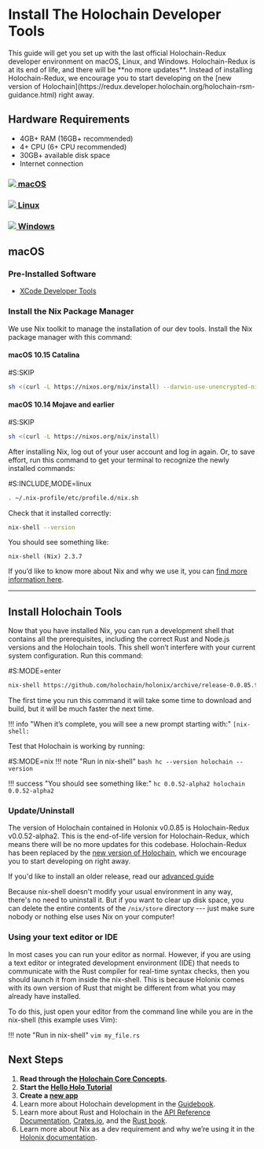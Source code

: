 # Install The Holochain Developer Tools

<div markdown="1" class="coreconcepts-intro">
This guide will get you set up with the last official Holochain-Redux developer environment on macOS, Linux, and Windows. Holochain-Redux is at its end of life, and there will be **no more updates**. Instead of installing Holochain-Redux, we encourage you to start developing on the [new version of Holochain](https://redux.developer.holochain.org/holochain-rsm-guidance.html) right away.
</div>

## Hardware Requirements

* 4GB+ RAM (16GB+ recommended)
* 4+ CPU (6+ CPU recommended)
* 30GB+ available disk space
* Internet connection

<div class="h-tile-container h-tile-container-3 tile-tabs">
    <div class="h-tile">
        <a href="javascript:rudrSwitchTab('tab_1', 'content_1');" id="tab_1" class="tabmenu active" onclick="window.open(this.href,'_self'); return false;">
            <h3><img src="/docs/custom/icon-apple.svg"> macOS</h3>
        </a>
    </div>
    <div class="h-tile">
        <a href="javascript:rudrSwitchTab('tab_2', 'content_2');" id="tab_2" class="tabmenu" onclick="window.open(this.href,'_self'); return false;">
            <h3><img src="/docs/custom/icon-linux.svg" class="linux"> Linux</h3>
        </a>
    </div>
    <div class="h-tile">
        <a href="javascript:rudrSwitchTab('tab_3', 'content_3');" id="tab_3" class="tabmenu" onclick="window.open(this.href,'_self'); return false;">
            <h3><img src="/docs/custom/icon-windows.svg"> Windows</h3>
        </a>
    </div>
</div>

<div markdown="1" class="tabcontent" data-tabid="tab_1" id="content_1">

## macOS

### Pre-Installed Software

* [XCode Developer Tools](https://apps.apple.com/us/app/xcode/id497799835?mt=12)

### Install the Nix Package Manager

We use Nix toolkit to manage the installation of our dev tools. Install the Nix package manager with this command:

#### macOS 10.15 Catalina

\#S:SKIP
```bash
sh <(curl -L https://nixos.org/nix/install) --darwin-use-unencrypted-nix-store-volume
```

#### macOS 10.14 Mojave and earlier

\#S:SKIP
```bash
sh <(curl -L https://nixos.org/nix/install)
```

</div>

<div markdown="1" class="tabcontent" data-tabid="tab_2" id="content_2" style="display:none;">

## Linux

### Install the Nix Package Manager

We use Nix toolkit to manage the installation of our dev tools. Install the Nix package manager with this command:

\#S:INCLUDE,MODE=linux
```bash
sh <(curl -L https://nixos.org/nix/install)
```

</div>

<div markdown="1" class="tabcontent" id="content_3" data-tabid="tab_3" style="display:none;">

## Windows

Holochain development uses the same tools across Mac, Windows, and Linux. However, the Nix toolkit, which we use to install and manage those tools, only works natively on Mac and Linux. If you have Windows 10, Linux is available via the Microsoft Store.

### Requirements

* Windows 10 with [May 2020 Update](https://support.microsoft.com/en-us/help/4028685/windows-10-get-the-update)

### Older versions of Windows

Windows 8 and earlier are not officially supported. We recommend that you install Linux in a virtual machine ([Ubuntu Linux](https://www.ubuntu.com/) in [VirtualBox](https://virtualbox.org) is a popular and user-friendly choice). Here is a [tutorial](https://itsfoss.com/install-linux-in-virtualbox/) to get you up and running.

### Install Ubuntu Linux

1. Make sure you're [up to date](https://support.microsoft.com/en-us/help/4028685/windows-10-get-the-update) with Windows 10 version 2004 or newer.
2. [Install Windows Subsystem for Linux 2 (WSL2)](https://docs.microsoft.com/en-us/windows/wsl/install-win10).
3. Open the Microsoft Store app and search for Ubuntu 20.04 LTS.
4. Install Ubuntu.
5. Open the Start menu and click on Ubuntu 20.04 LTS. You should see a Linux terminal.

### Install the Nix Package Manager

Install the Nix package manager with this command:

\#S:SKIP
```bash
sh <(curl -L https://nixos.org/nix/install)
```

</div>

After installing Nix, log out of your user account and log in again. Or, to save effort, run this command to get your terminal to recognize the newly installed commands:

\#S:INCLUDE,MODE=linux
```bash
. ~/.nix-profile/etc/profile.d/nix.sh
```

Check that it installed correctly:

```bash
nix-shell --version
```

You should see something like:

```
nix-shell (Nix) 2.3.7
```

If you’d like to know more about Nix and why we use it, you can [find more information here](../nix/).

---

## Install Holochain Tools

Now that you have installed Nix, you can run a development shell that contains all the prerequisites, including the correct Rust and Node.js versions and the Holochain tools. This shell won’t interfere with your current system configuration. Run this command:

\#S:MODE=enter
```bash
nix-shell https://github.com/holochain/holonix/archive/release-0.0.85.tar.gz
```

The first time you run this command it will take some time to download and build, but it will be much faster the next time.

!!! info "When it’s complete, you will see a new prompt starting with:"
    ```
    [nix-shell:
    ```

Test that Holochain is working by running:

\#S:MODE=nix
!!! note "Run in nix-shell"
    ```bash
    hc --version
    holochain --version
    ```

!!! success "You should see something like:"
    ```
    hc 0.0.52-alpha2
    holochain 0.0.52-alpha2
    ```

### Update/Uninstall

The version of Holochain contained in Holonix v0.0.85 is Holochain-Redux v0.0.52-alpha2. This is the end-of-life version for Holochain-Redux, which means there will be no more updates for this codebase. Holochain-Redux has been replaced by the [new version of Holochain](https://redux.developer.holochain.org/holochain-rsm-guidance.html), which we encourage you to start developing on right away.

If you'd like to install an older release, read our [advanced guide](../nix/)

Because nix-shell doesn't modify your usual environment in any way, there's no need to uninstall it. But if you want to clear up disk space, you can delete the entire contents of the `/nix/store` directory --- just make sure nobody or nothing else uses Nix on your computer!

### Using your text editor or IDE

In most cases you can run your editor as normal. However, if you are using a text editor or integrated development environment (IDE) that needs to communicate with the Rust compiler for real-time syntax checks, then you should launch it from inside the nix-shell. This is because Holonix comes with its own version of Rust that might be different from what you may already have installed.

To do this, just open your editor from the command line while you are in the nix-shell (this example uses Vim):

!!! note "Run in nix-shell"
    ```
    vim my_file.rs
    ```

## Next Steps

1. __Read through the [Holochain Core Concepts](../concepts/).__
2. __Start the [Hello Holo Tutorial](../tutorials/coreconcepts/hello_holo)__
3. __Create a [new app](../create-new-app)__
4. Learn more about Holochain development in the [Guidebook](../guide/welcome/).
5. Learn more about Rust and Holochain in the [API Reference Documentation](../api/), [Crates.io](https://crates.io/search?q=Holochain), and the [Rust book](https://doc.rust-lang.org/book/).
6. Learn more about Nix as a dev requirement and why we’re using it in the [Holonix documentation](https://docs.holochain.love).

<script>
function rudrSwitchTab(rudr_tab_id, rudr_tab_content) {
    // first of all we get all tab content blocks (I think the best way to get them by class names)
    var x = document.getElementsByClassName("tabcontent");
    var i;
    for (i = 0; i < x.length; i++) {
        x[i].style.display = 'none'; // hide all tab content
    }
    document.getElementById(rudr_tab_content).style.display = 'block'; // display the content of the tab we need

    // now we get all tab menu items by class names (use the next code only if you need to highlight current tab)
    var x = document.getElementsByClassName("tabmenu");
    var i;
    for (i = 0; i < x.length; i++) {
        x[i].className = 'tabmenu';
    }
    document.getElementById(rudr_tab_id).className = 'tabmenu active';
}

// If there's a fragment identifier on the URL, switch to the correct tab.
function switchToTabForFragmentIfNecessary() {
    var fragment = window.location.hash.slice(1);
    if (!fragment)
        // Nothing to do.
        return;

    var target = document.getElementById(fragment);
    if (!target)
        // Invalid fragment identifier.
        return;

    var tabContainer = target.closest('.tabcontent');
    if (!tabContainer)
        // This content wasn't in a tab.
        return;

    var tabID = tabContainer.getAttribute('data-tabid');
    var contentID = tabContainer.id;

    // Make the tab active so you can see the linked content.
    rudrSwitchTab(tabID, contentID);
}

// Switch to the correct tab if DOM is ready.
if (document.readyState === 'interactive' || document.readyState === 'complete')
    switchToTabForFragmentIfNecessary();

// Otherwise, wait until document is loaded and try again.
document.addEventListener('DOMContentLoaded', switchToTabForFragmentIfNecessary, false);

</script>
